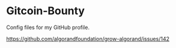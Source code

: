 # Gitcoin-Bounty
Config files for my GitHub profile.

https://github.com/algorandfoundation/grow-algorand/issues/142
